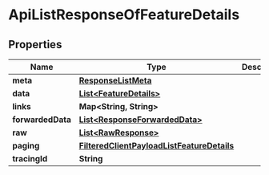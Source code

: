 

# ApiListResponseOfFeatureDetails


## Properties

Name | Type | Description | Notes
------------ | ------------- | ------------- | -------------
**meta** | [**ResponseListMeta**](ResponseListMeta.md) |  |  [optional]
**data** | [**List&lt;FeatureDetails&gt;**](FeatureDetails.md) |  |  [optional]
**links** | **Map&lt;String, String&gt;** |  |  [optional]
**forwardedData** | [**List&lt;ResponseForwardedData&gt;**](ResponseForwardedData.md) |  |  [optional]
**raw** | [**List&lt;RawResponse&gt;**](RawResponse.md) |  |  [optional]
**paging** | [**FilteredClientPayloadListFeatureDetails**](FilteredClientPayloadListFeatureDetails.md) |  |  [optional]
**tracingId** | **String** |  |  [optional]



